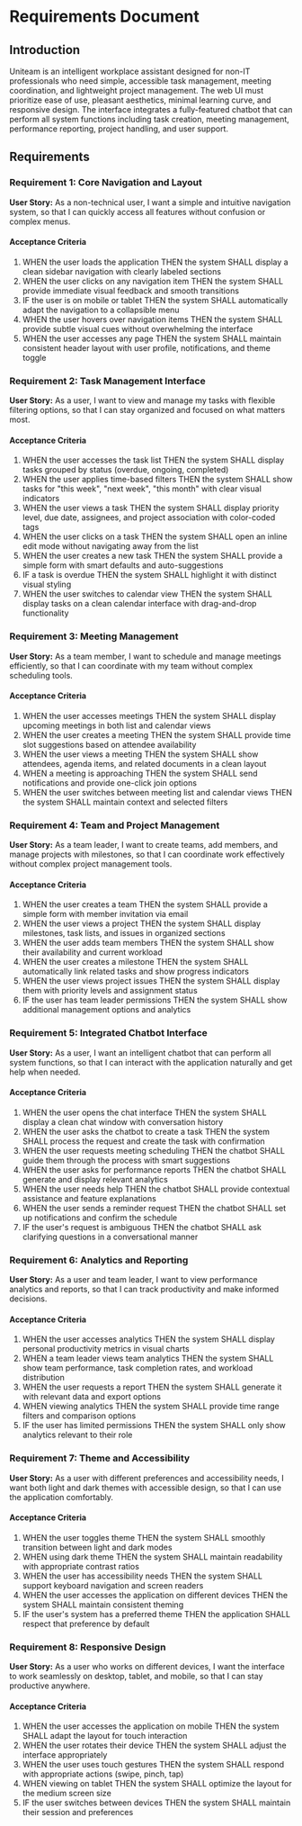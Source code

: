 # Requirements Document

## Introduction

Uniteam is an intelligent workplace assistant designed for non-IT professionals who need simple, accessible task management, meeting coordination, and lightweight project management. The web UI must prioritize ease of use, pleasant aesthetics, minimal learning curve, and responsive design. The interface integrates a fully-featured chatbot that can perform all system functions including task creation, meeting management, performance reporting, project handling, and user support.

## Requirements

### Requirement 1: Core Navigation and Layout

**User Story:** As a non-technical user, I want a simple and intuitive navigation system, so that I can quickly access all features without confusion or complex menus.

#### Acceptance Criteria

1. WHEN the user loads the application THEN the system SHALL display a clean sidebar navigation with clearly labeled sections
2. WHEN the user clicks on any navigation item THEN the system SHALL provide immediate visual feedback and smooth transitions
3. IF the user is on mobile or tablet THEN the system SHALL automatically adapt the navigation to a collapsible menu
4. WHEN the user hovers over navigation items THEN the system SHALL provide subtle visual cues without overwhelming the interface
5. WHEN the user accesses any page THEN the system SHALL maintain consistent header layout with user profile, notifications, and theme toggle

### Requirement 2: Task Management Interface

**User Story:** As a user, I want to view and manage my tasks with flexible filtering options, so that I can stay organized and focused on what matters most.

#### Acceptance Criteria

1. WHEN the user accesses the task list THEN the system SHALL display tasks grouped by status (overdue, ongoing, completed)
2. WHEN the user applies time-based filters THEN the system SHALL show tasks for "this week", "next week", "this month" with clear visual indicators
3. WHEN the user views a task THEN the system SHALL display priority level, due date, assignees, and project association with color-coded tags
4. WHEN the user clicks on a task THEN the system SHALL open an inline edit mode without navigating away from the list
5. WHEN the user creates a new task THEN the system SHALL provide a simple form with smart defaults and auto-suggestions
6. IF a task is overdue THEN the system SHALL highlight it with distinct visual styling
7. WHEN the user switches to calendar view THEN the system SHALL display tasks on a clean calendar interface with drag-and-drop functionality

### Requirement 3: Meeting Management

**User Story:** As a team member, I want to schedule and manage meetings efficiently, so that I can coordinate with my team without complex scheduling tools.

#### Acceptance Criteria

1. WHEN the user accesses meetings THEN the system SHALL display upcoming meetings in both list and calendar views
2. WHEN the user creates a meeting THEN the system SHALL provide time slot suggestions based on attendee availability
3. WHEN the user views a meeting THEN the system SHALL show attendees, agenda items, and related documents in a clean layout
4. WHEN a meeting is approaching THEN the system SHALL send notifications and provide one-click join options
5. WHEN the user switches between meeting list and calendar views THEN the system SHALL maintain context and selected filters

### Requirement 4: Team and Project Management

**User Story:** As a team leader, I want to create teams, add members, and manage projects with milestones, so that I can coordinate work effectively without complex project management tools.

#### Acceptance Criteria

1. WHEN the user creates a team THEN the system SHALL provide a simple form with member invitation via email
2. WHEN the user views a project THEN the system SHALL display milestones, task lists, and issues in organized sections
3. WHEN the user adds team members THEN the system SHALL show their availability and current workload
4. WHEN the user creates a milestone THEN the system SHALL automatically link related tasks and show progress indicators
5. WHEN the user views project issues THEN the system SHALL display them with priority levels and assignment status
6. IF the user has team leader permissions THEN the system SHALL show additional management options and analytics

### Requirement 5: Integrated Chatbot Interface

**User Story:** As a user, I want an intelligent chatbot that can perform all system functions, so that I can interact with the application naturally and get help when needed.

#### Acceptance Criteria

1. WHEN the user opens the chat interface THEN the system SHALL display a clean chat window with conversation history
2. WHEN the user asks the chatbot to create a task THEN the system SHALL process the request and create the task with confirmation
3. WHEN the user requests meeting scheduling THEN the chatbot SHALL guide them through the process with smart suggestions
4. WHEN the user asks for performance reports THEN the chatbot SHALL generate and display relevant analytics
5. WHEN the user needs help THEN the chatbot SHALL provide contextual assistance and feature explanations
6. WHEN the user sends a reminder request THEN the chatbot SHALL set up notifications and confirm the schedule
7. IF the user's request is ambiguous THEN the chatbot SHALL ask clarifying questions in a conversational manner

### Requirement 6: Analytics and Reporting

**User Story:** As a user and team leader, I want to view performance analytics and reports, so that I can track productivity and make informed decisions.

#### Acceptance Criteria

1. WHEN the user accesses analytics THEN the system SHALL display personal productivity metrics in visual charts
2. WHEN a team leader views team analytics THEN the system SHALL show team performance, task completion rates, and workload distribution
3. WHEN the user requests a report THEN the system SHALL generate it with relevant data and export options
4. WHEN viewing analytics THEN the system SHALL provide time range filters and comparison options
5. IF the user has limited permissions THEN the system SHALL only show analytics relevant to their role

### Requirement 7: Theme and Accessibility

**User Story:** As a user with different preferences and accessibility needs, I want both light and dark themes with accessible design, so that I can use the application comfortably.

#### Acceptance Criteria

1. WHEN the user toggles theme THEN the system SHALL smoothly transition between light and dark modes
2. WHEN using dark theme THEN the system SHALL maintain readability with appropriate contrast ratios
3. WHEN the user has accessibility needs THEN the system SHALL support keyboard navigation and screen readers
4. WHEN the user accesses the application on different devices THEN the system SHALL maintain consistent theming
5. IF the user's system has a preferred theme THEN the application SHALL respect that preference by default

### Requirement 8: Responsive Design

**User Story:** As a user who works on different devices, I want the interface to work seamlessly on desktop, tablet, and mobile, so that I can stay productive anywhere.

#### Acceptance Criteria

1. WHEN the user accesses the application on mobile THEN the system SHALL adapt the layout for touch interaction
2. WHEN the user rotates their device THEN the system SHALL adjust the interface appropriately
3. WHEN the user uses touch gestures THEN the system SHALL respond with appropriate actions (swipe, pinch, tap)
4. WHEN viewing on tablet THEN the system SHALL optimize the layout for the medium screen size
5. IF the user switches between devices THEN the system SHALL maintain their session and preferences